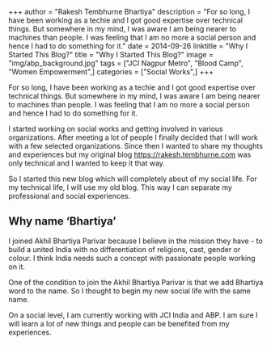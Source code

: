 +++
author = "Rakesh Tembhurne Bhartiya"
description = "For so long, I have been working as a techie and I got good expertise over technical things. But somewhere in my mind, I was aware I am being nearer to machines than people. I was feeling that I am no more a social person and hence I had to do something for it."
date = 2014-09-26
linktitle = "Why I Started This Blog?"
title = "Why I Started This Blog?"
image = "img/abp_background.jpg"
tags = ["JCI Nagpur Metro", "Blood Camp", "Women Empowerment",]
categories = ["Social Works",]
+++


For so long, I have been working as a techie and I got good expertise over technical things. But somewhere in my mind, I was aware I am being nearer to machines than people. I was feeling that I am no more a social person and hence I had to do something for it.

I started working on social works and getting involved in various organizations. After meeting a lot of people I finally decided that I will work with a few selected organizations. Since then I wanted to share my thoughts and experiences but my original blog https://rakesh.tembhurne.com was only technical and I wanted to keep it that way.

So I started this new blog which will completely about of my social life. For my technical life, I will use my old blog. This way I can separate my professional and social experiences.

## Why name ‘Bhartiya’


I joined Akhil Bhartiya Parivar because I believe in the mission they have - to build a united India with no differentiation of religions, cast, gender or colour. I think India needs such a concept with passionate people working on it.

One of the condition to join the Akhil Bhartiya Parivar is that we add Bhartiya word to the name. So I thought to begin my new social life with the same name.

On a social level, I am currently working with JCI India and ABP. I am sure I will learn a lot of new things and people can be benefited from my experiences.
